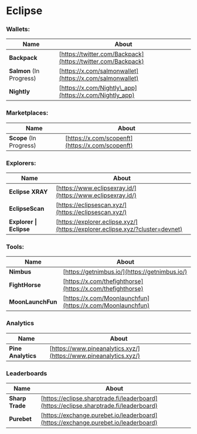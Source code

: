 # Eclipse

### **Wallets:**

| Name                     | About                                                                                   |
| ------------------------ | --------------------------------------------------------------------------------------- |
| **Backpack**             | [https://twitter.com/Backpack](https://twitter.com/Backpack)                            |
| **Salmon** (In Progress) | [ ](https://x.com/salmonwallet)[https://x.com/salmonwallet](https://x.com/salmonwallet) |
| **Nightly**              | [https://x.com/Nightly\_app](https://x.com/Nightly_app)                                 |

### **Marketplaces:**

| Name                    | About                                            |
| ----------------------- | ------------------------------------------------ |
| **Scope** (In Progress) | [https://x.com/scopenft](https://x.com/scopenft) |

### Explorers:

| Name                    | About                                                                             |
| ----------------------- | --------------------------------------------------------------------------------- |
| **Eclipse XRAY**        | [https://www.eclipsexray.id/](https://www.eclipsexray.id/)                        |
| **EclipseScan**         | [ ](https://eclipsescan.xyz/)[https://eclipsescan.xyz/](https://eclipsescan.xyz/) |
| **Explorer \| Eclipse** | [https://explorer.eclipse.xyz/](https://explorer.eclipse.xyz/?cluster=devnet)     |

### **Tools:**

| Name               | About                                                      |
| ------------------ | ---------------------------------------------------------- |
| **Nimbus**         | [https://getnimbus.io/](https://getnimbus.io/)             |
| **FightHorse**     | [https://x.com/thefighthorse](https://x.com/thefighthorse) |
| **MoonLaunchFun**  | [https://x.com/Moonlaunchfun](https://x.com/Moonlaunchfun) |

### Analytics

| Name               | About                                                            |
| ------------------ | ---------------------------------------------------------------- |
| **Pine Analytics** | [https://www.pineanalytics.xyz/](https://www.pineanalytics.xyz/) |

### Leaderboards

| Name            | About                                                                                  |
| --------------- | -------------------------------------------------------------------------------------- |
| **Sharp Trade** | [https://eclipse.sharptrade.fi/leaderboard](https://eclipse.sharptrade.fi/leaderboard) |
| **Purebet**     | [https://exchange.purebet.io/leaderboard](https://exchange.purebet.io/leaderboard)     |

